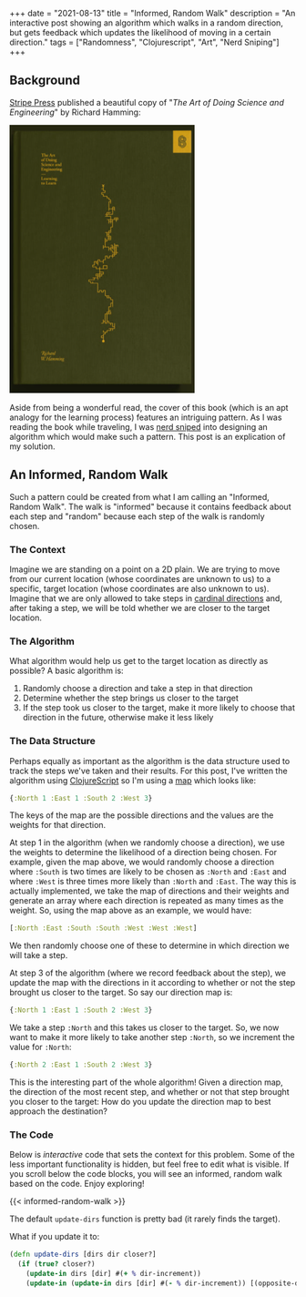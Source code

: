 +++
date = "2021-08-13"
title = "Informed, Random Walk"
description = "An interactive post showing an algorithm which walks in a random direction, but gets feedback which updates the likelihood of moving in a certain direction."
tags = ["Randomness", "Clojurescript", "Art", "Nerd Sniping"]
+++

## Background

[Stripe Press](https://press.stripe.com/) published a beautiful copy of "*The Art of Doing Science and Engineering*" by Richard Hamming:

![The cover of the book features an intriguing pattern](/img/learning-to-learn-cover.png)

Aside from being a wonderful read, the cover of this book (which is an apt analogy for the learning process) features an intriguing pattern. As I was reading the book while traveling, I was [nerd sniped](https://xkcd.com/356/) into designing an algorithm which would make such a pattern. This post is an explication of my solution.

## An Informed, Random Walk

Such a pattern could be created from what I am calling an "Informed, Random Walk". The walk is "informed" because it contains feedback about each step and "random" because each step of the walk is randomly chosen.

### The Context

Imagine we are standing on a point on a 2D plain. We are trying to move from our current location (whose coordinates are unknown to us) to a specific, target location (whose coordinates are also unknown to us). Imagine that we are only allowed to take steps in [cardinal directions](https://en.wikipedia.org/wiki/Cardinal_direction) and, after taking a step, we will be told whether we are closer to the target location.

### The Algorithm

What algorithm would help us get to the target location as directly as possible? A basic algorithm is:

1. Randomly choose a direction and take a step in that direction
2. Determine whether the step brings us closer to the target
3. If the step took us closer to the target, make it more likely to choose that direction in the future, otherwise make it less likely

### The Data Structure

Perhaps equally as important as the algorithm is the data structure used to track the steps we've taken and their results. For this post, I've written the algorithm using [ClojureScript](https://clojurescript.org/) so I'm using a [map](https://cljs.github.io/api/syntax/#map) which looks like:

```clojure
{:North 1 :East 1 :South 2 :West 3}
```

The keys of the map are the possible directions and the values are the weights for that direction.

At step 1 in the algorithm (when we randomly choose a direction), we use the weights to determine the likelihood of a direction being chosen. For example, given the map above, we would randomly choose a direction where `:South` is two times are likely to be chosen as `:North` and `:East` and where `:West` is three times more likely than `:North` and `:East`. The way this is actually implemented, we take the map of directions and their weights and generate an array where each direction is repeated as many times as the weight. So, using the map above as an example, we would have:

```clojure
[:North :East :South :South :West :West :West]
```

We then randomly choose one of these to determine in which direction we will take a step.

At step 3 of the algorithm (where we record feedback about the step), we update the map with the directions in it according to whether or not the step brought us closer to the target. So say our direction map is:

```clojure
{:North 1 :East 1 :South 2 :West 3}
```

We take a step `:North` and this takes us closer to the target. So, we now want to make it more likely to take another step `:North`, so we increment the value for `:North`:

```clojure
{:North 2 :East 1 :South 2 :West 3}
```

This is the interesting part of the whole algorithm! Given a direction map, the direction of the most recent step, and whether or not that step brought you closer to the target: How do you update the direction map to best approach the destination?

### The Code

Below is *interactive* code that sets the context for this problem. Some of the less important functionality is hidden, but feel free to edit what is visible. If you scroll below the code blocks, you will see an informed, random walk based on the code. Enjoy exploring!

{{< informed-random-walk >}}

The default `update-dirs` function is pretty bad (it rarely finds the target).

What if you update it to:

```clojure
(defn update-dirs [dirs dir closer?]
  (if (true? closer?)
    (update-in dirs [dir] #(+ % dir-increment))
    (update-in (update-in dirs [dir] #(- % dir-increment)) [(opposite-dir dir)] #(+ % dir-increment))))
```
